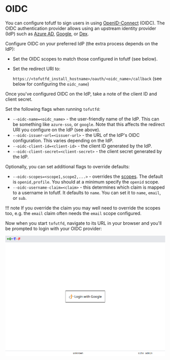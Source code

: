 # OIDC

You can configure tofutf to sign users in using [OpenID-Connect](https://openid.net/connect/) (OIDC). The OIDC authentication provider allows using an upstream identity provider (IdP) such as [Azure AD](https://learn.microsoft.com/en-us/azure/active-directory/develop/v2-protocols-oidc), [Google](https://developers.google.com/identity/openid-connect/openid-connect), or [Dex](https://dexidp.io/).

Configure OIDC on your preferred IdP (the extra process depends on the IdP):

* Set the OIDC scopes to match those configured in tofutf (see below).
* Set the redirect URI to:

    `https://<tofutfd_install_hostname>/oauth/<oidc_name>/callback` (see below for configuring the `oidc_name`)

Once you've configured OIDC on the IdP, take a note of the client ID and client secret.

Set the following flags when running `tofutfd`:

* `--oidc-name=<oidc_name>` - the user-friendly name of the IdP. This can be something like `azure-sso`, or `google`. Note that this affects the redirect URI you configure on the IdP (see above).
* `--oidc-issuer-url=<issuer-url>` - the URL of the IdP's OIDC configuration. This varies depending on the IdP.
* `--oidc-client-id=<client-id>` - the client ID generated by the IdP.
* `--oidc-client-secret=<client-secret>` - the client secret generated by the IdP.

Optionally, you can set additional flags to override defaults:

* `--oidc-scopes=<scope1,scope2,...>` - overrides the [scopes](https://openid.net/specs/openid-connect-basic-1_0.html#Scopes). The default is `openid,profile`. You should at a minimum specify the `openid` scope.
* `--oidc-username-claim=<claim>` - this determines which claim is mapped to a username in tofutf. It defaults to `name`. You can set it to `name`, `email`, or `sub`.

!!! note
    If you override the claim you may well need to override the scopes too, e.g. the `email` claim often needs the `email` scope configured.

Now when you start `tofutfd`, navigate to its URL in your browser and you'll be prompted to login with your OIDC provider:

![github login button](../../images/oidc_login_button.png)
